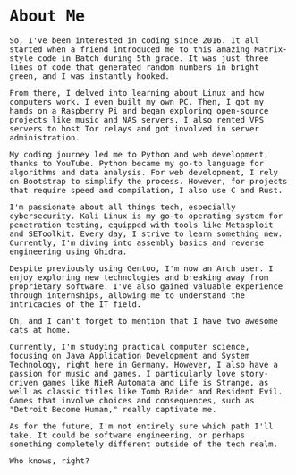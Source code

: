 # <samp>About Me<samp/>

<samp>So, I've been interested in coding since 2016. It all started when a friend introduced me to this amazing Matrix-style code in Batch during 5th grade. It was just three lines of code that generated random numbers in bright green, and I was instantly hooked.</samp>

<samp>From there, I delved into learning about Linux and how computers work. I even built my own PC. Then, I got my hands on a Raspberry Pi and began exploring open-source projects like music and NAS servers. I also rented VPS servers to host Tor relays and got involved in server administration.</samp>

<samp>My coding journey led me to Python and web development, thanks to YouTube. Python became my go-to language for algorithms and data analysis. For web development, I rely on Bootstrap to simplify the process. However, for projects that require speed and compilation, I also use C and Rust.</samp>

<samp>I'm passionate about all things tech, especially cybersecurity. Kali Linux is my go-to operating system for penetration testing, equipped with tools like Metasploit and SEToolkit. Every day, I strive to learn something new. Currently, I'm diving into assembly basics and reverse engineering using Ghidra.</samp>

<samp>Despite previously using Gentoo, I'm now an Arch user. I enjoy exploring new technologies and breaking away from proprietary software. I've also gained valuable experience through internships, allowing me to understand the intricacies of the IT field.</samp>

<samp>Oh, and I can't forget to mention that I have two awesome cats at home.</samp>

<samp>Currently, I'm studying practical computer science, focusing on Java Application Development and System Technology, right here in Germany. However, I also have a passion for music and games. I particularly love story-driven games like NieR Automata and Life is Strange, as well as classic titles like Tomb Raider and Resident Evil. Games that involve choices and consequences, such as "Detroit Become Human," really captivate me.</samp>

<samp>As for the future, I'm not entirely sure which path I'll take. It could be software engineering, or perhaps something completely different outside of the tech realm.</samp>

<samp>Who knows, right?<samp>
